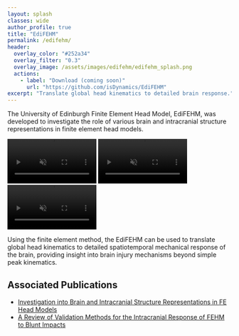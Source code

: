 ```yaml
---
layout: splash
classes: wide
author_profile: true
title: "EdiFEHM"
permalink: /edifehm/
header:
  overlay_color: "#252a34"
  overlay_filter: "0.3"
  overlay_image: /assets/images/edifehm/edifehm_splash.png
  actions:
    - label: "Download (coming soon)"
      url: "https://github.com/isDynamics/EdiFEHM"
excerpt: "Translate global head kinematics to detailed brain response."
---
```


<!-- [Download the latest release (coming soon)](https://github.com/isDynamics/EdiFEHM){: .btn .btn--primary} -->

The University of Edinburgh Finite Element Head Model, EdiFEHM, was developed to investigate the role of various brain and intracranial structure representations in finite element head models.

<div class="video-container">
  <video width="200" autoplay muted loop playsinline>
    <source src="../assets/videos/edifehm1.mp4" type="video/mp4">
    Your browser does not support the video tag.
  </video>
  <video width="200" autoplay muted loop playsinline>
    <source src="../assets/videos/edifehm2.mp4" type="video/mp4">
    Your browser does not support the video tag.
  </video>
  <video width="200" autoplay muted loop playsinline>
    <source src="../assets/videos/edifehm3.mp4" type="video/mp4">
    Your browser does not support the video tag.
  </video>
</div>

Using the finite element method, the EdiFEHM can be used to translate global head kinematics to detailed spatiotemporal mechanical response of the brain, providing insight into brain injury mechanisms beyond simple peak kinematics.

## Associated Publications

- [Investigation into Brain and Intracranial Structure Representations in FE Head Models](https://isdynamics.github.io/phd%20thesis/kmcgill_thesis/)
- [A Review of Validation Methods for the Intracranial Response of FEHM to Blunt Impacts](https://isdynamics.github.io/publication/kmcgill_review/)
